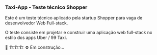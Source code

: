 ### Taxi-App - Teste técnico Shopper

Este é um teste técnico aplicado pela startup Shopper para vaga de desenvolvedor Web Full-stack.

O teste consiste em projetar e construir uma aplicação web full-stack no estilo dos apps Uber / 99 Taxi.

🔧 🏗️🏗️🏗️ ⚙️
Em construção...